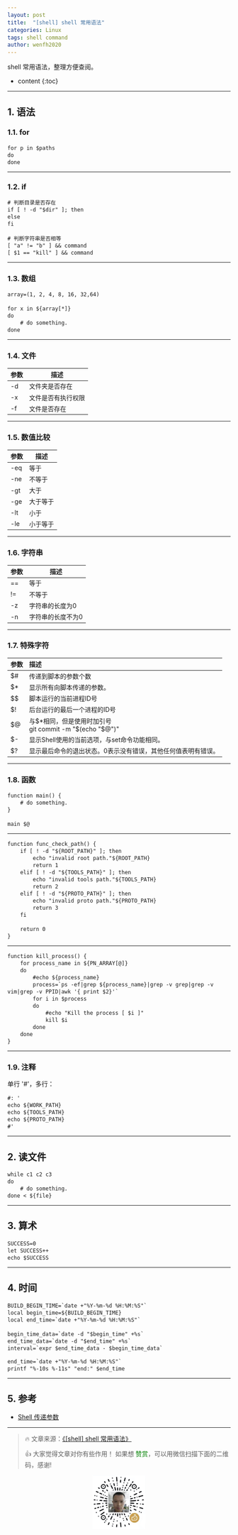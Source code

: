 ```yaml
---
layout: post
title:  "[shell] shell 常用语法"
categories: Linux
tags: shell command
author: wenfh2020
--- 
```


shell 常用语法，整理方便查阅。



* content
{:toc}

---

## 1. 语法

### 1.1. for

```shell
for p in $paths
do
done
```

---

### 1.2. if

```shell
# 判断目录是否存在
if [ ! -d "$dir" ]; then
else
fi

# 判断字符串是否相等
[ "a" != "b" ] && command
[ $1 == "kill" ] && command
```

---

### 1.3. 数组

```shell
array=(1, 2, 4, 8, 16, 32,64)

for x in ${array[*]}
do
    # do something.
done
```

---

### 1.4. 文件

| 参数 | 描述               |
| ---- | ------------------ |
| -d   | 文件夹是否存在     |
| -x   | 文件是否有执行权限 |
| -f   | 文件是否存在       |

---

### 1.5. 数值比较

| 参数 | 描述     |
| ---- | -------- |
| -eq  | 等于     |
| -ne  | 不等于   |
| -gt  | 大于     |
| -ge  | 大于等于 |
| -lt  | 小于     |
| -le  | 小于等于 |

---

### 1.6. 字符串

| 参数 | 描述              |
| ---- | ----------------- |
| ==   | 等于              |
| !=   | 不等于            |
| -z   | 字符串的长度为0   |
| -n   | 字符串的长度不为0 |

---

### 1.7. 特殊字符

| 参数 | 描述                                                          |
| :--- | :------------------------------------------------------------ |
| $#   | 传递到脚本的参数个数                                          |
| $*   | 显示所有向脚本传递的参数。                                    |
| $$   | 脚本运行的当前进程ID号                                        |
| $!   | 后台运行的最后一个进程的ID号                                  |
| $@   | 与$*相同，但是使用时加引号<br/>git commit -m "\$(echo "\$@")" |
| $-   | 显示Shell使用的当前选项，与set命令功能相同。                  |
| $?   | 显示最后命令的退出状态。0表示没有错误，其他任何值表明有错误。 |

---

### 1.8. 函数

```shell
function main() {
    # do something.
}

main $@
```

---

```shell
function func_check_path() {
    if [ ! -d "${ROOT_PATH}" ]; then
        echo "invalid root path."${ROOT_PATH}
        return 1
    elif [ ! -d "${TOOLS_PATH}" ]; then
        echo "invalid tools path."${TOOLS_PATH}
        return 2
    elif [ ! -d "${PROTO_PATH}" ]; then
        echo "invalid proto path."${PROTO_PATH}
        return 3
    fi

    return 0
}
```

---

```shell
function kill_process() {
    for process_name in ${PN_ARRAY[@]}
    do
        #echo ${process_name}
        process=`ps -ef|grep ${process_name}|grep -v grep|grep -v vim|grep -v PPID|awk '{ print $2}'`
        for i in $process
        do
            #echo "Kill the process [ $i ]"
            kill $i
        done
    done
}
```

---

### 1.9. 注释

单行 '#'，多行：

```shell
#: '
echo ${WORK_PATH}
echo ${TOOLS_PATH}
echo ${PROTO_PATH}
#'
```

---

## 2. 读文件

```shell
while c1 c2 c3
do
    # do something.
done < ${file}
```

---

## 3. 算术

```shell
SUCCESS=0
let SUCCESS++
echo $SUCCESS
```

---

## 4. 时间

```shell
BUILD_BEGIN_TIME=`date +"%Y-%m-%d %H:%M:%S"`
local begin_time=${BUILD_BEGIN_TIME}
local end_time=`date +"%Y-%m-%d %H:%M:%S"`

begin_time_data=`date -d "$begin_time" +%s`
end_time_data=`date -d "$end_time" +%s`
interval=`expr $end_time_data - $begin_time_data`
```

```shell
end_time=`date +"%Y-%m-%d %H:%M:%S"`
printf "%-10s %-11s" "end:" $end_time
```

---

## 5. 参考

* [Shell 传递参数](https://www.runoob.com/linux/linux-shell-passing-arguments.html
)

---

> 🔥 文章来源：[《[shell] shell 常用语法》](https://wenfh2020.com/2019/02/20/shell-command/)
>
> 👍 大家觉得文章对你有些作用！ 如果想 <font color=green>赞赏</font>，可以用微信扫描下面的二维码，感谢!
<div align=center><img src="/images/2020-08-06-15-49-47.png" width="120"/></div>
